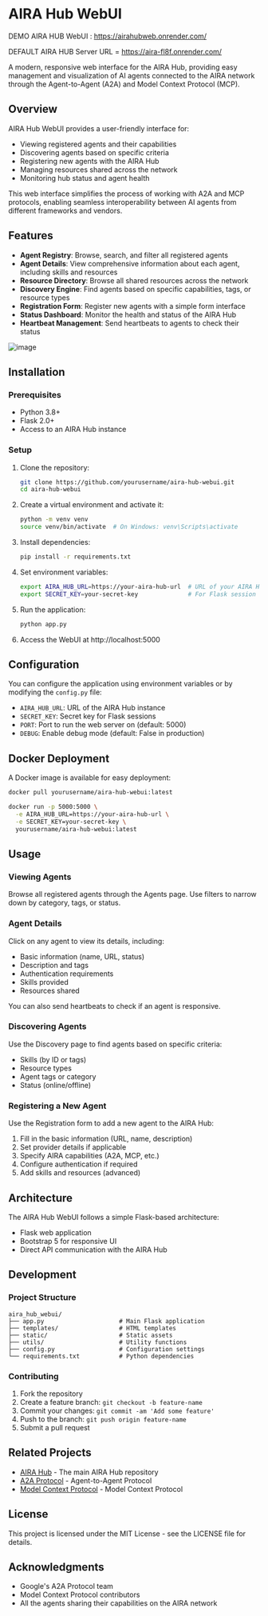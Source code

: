 # AIRA Hub WebUI

DEMO AIRA HUB WebUI : https://airahubweb.onrender.com/ 

DEFAULT AIRA HUB Server URL = https://aira-fl8f.onrender.com/

A modern, responsive web interface for the AIRA Hub, providing easy management and visualization of AI agents connected to the AIRA network through the Agent-to-Agent (A2A) and Model Context Protocol (MCP).

## Overview

AIRA Hub WebUI provides a user-friendly interface for:

- Viewing registered agents and their capabilities
- Discovering agents based on specific criteria
- Registering new agents with the AIRA Hub
- Managing resources shared across the network
- Monitoring hub status and agent health

This web interface simplifies the process of working with A2A and MCP protocols, enabling seamless interoperability between AI agents from different frameworks and vendors.

## Features

- **Agent Registry**: Browse, search, and filter all registered agents
- **Agent Details**: View comprehensive information about each agent, including skills and resources
- **Resource Directory**: Browse all shared resources across the network
- **Discovery Engine**: Find agents based on specific capabilities, tags, or resource types
- **Registration Form**: Register new agents with a simple form interface
- **Status Dashboard**: Monitor the health and status of the AIRA Hub
- **Heartbeat Management**: Send heartbeats to agents to check their status


![image](https://github.com/user-attachments/assets/eda2654d-d77f-41c3-a5ef-232a118a7e34)

## Installation

### Prerequisites

- Python 3.8+
- Flask 2.0+
- Access to an AIRA Hub instance

### Setup

1. Clone the repository:
   ```bash
   git clone https://github.com/yourusername/aira-hub-webui.git
   cd aira-hub-webui
   ```

2. Create a virtual environment and activate it:
   ```bash
   python -m venv venv
   source venv/bin/activate  # On Windows: venv\Scripts\activate
   ```

3. Install dependencies:
   ```bash
   pip install -r requirements.txt
   ```

4. Set environment variables:
   ```bash
   export AIRA_HUB_URL=https://your-aira-hub-url  # URL of your AIRA Hub
   export SECRET_KEY=your-secret-key              # For Flask session security
   ```

5. Run the application:
   ```bash
   python app.py
   ```

6. Access the WebUI at http://localhost:5000

## Configuration

You can configure the application using environment variables or by modifying the `config.py` file:

- `AIRA_HUB_URL`: URL of the AIRA Hub instance
- `SECRET_KEY`: Secret key for Flask sessions
- `PORT`: Port to run the web server on (default: 5000)
- `DEBUG`: Enable debug mode (default: False in production)

## Docker Deployment

A Docker image is available for easy deployment:

```bash
docker pull yourusername/aira-hub-webui:latest

docker run -p 5000:5000 \
  -e AIRA_HUB_URL=https://your-aira-hub-url \
  -e SECRET_KEY=your-secret-key \
  yourusername/aira-hub-webui:latest
```

## Usage

### Viewing Agents

Browse all registered agents through the Agents page. Use filters to narrow down by category, tags, or status.

### Agent Details

Click on any agent to view its details, including:
- Basic information (name, URL, status)
- Description and tags
- Authentication requirements
- Skills provided
- Resources shared

You can also send heartbeats to check if an agent is responsive.

### Discovering Agents

Use the Discovery page to find agents based on specific criteria:
- Skills (by ID or tags)
- Resource types
- Agent tags or category
- Status (online/offline)

### Registering a New Agent

Use the Registration form to add a new agent to the AIRA Hub:
1. Fill in the basic information (URL, name, description)
2. Set provider details if applicable
3. Specify AIRA capabilities (A2A, MCP, etc.)
4. Configure authentication if required
5. Add skills and resources (advanced)

## Architecture

The AIRA Hub WebUI follows a simple Flask-based architecture:
- Flask web application
- Bootstrap 5 for responsive UI
- Direct API communication with the AIRA Hub

## Development

### Project Structure

```
aira_hub_webui/
├── app.py                     # Main Flask application
├── templates/                 # HTML templates
├── static/                    # Static assets
├── utils/                     # Utility functions
├── config.py                  # Configuration settings
└── requirements.txt           # Python dependencies
```

### Contributing

1. Fork the repository
2. Create a feature branch: `git checkout -b feature-name`
3. Commit your changes: `git commit -am 'Add some feature'`
4. Push to the branch: `git push origin feature-name`
5. Submit a pull request

## Related Projects

- [AIRA Hub](https://github.com/google/A2A) - The main AIRA Hub repository
- [A2A Protocol](https://github.com/google/A2A) - Agent-to-Agent Protocol
- [Model Context Protocol](https://modelcontextprotocol.io) - Model Context Protocol

## License

This project is licensed under the MIT License - see the LICENSE file for details.

## Acknowledgments

- Google's A2A Protocol team
- Model Context Protocol contributors
- All the agents sharing their capabilities on the AIRA network
